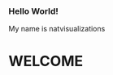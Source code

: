 ### Hello World!

My name is natvisualizations
<h1>WELCOME<h1>
  <head>
    <title>Rainbow Divs</title>
    